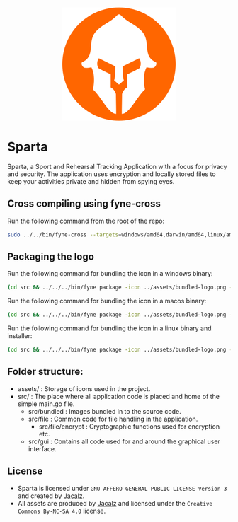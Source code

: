 <p align="center">
  <br /><img
    width="256"
    src="assets/github-readme-logo.png"
    alt="Sparta – Sport and Rehearsal Tracking Application"
  />
</p>

# Sparta

Sparta, a Sport and Rehearsal Tracking Application with a focus for privacy and security.
The application uses encryption and locally stored files to keep your activities private and hidden from spying eyes.

## Cross compiling using fyne-cross
Run the following command from the root of the repo:
```bash
sudo ../../bin/fyne-cross --targets=windows/amd64,darwin/amd64,linux/amd64 --output=sparta ./src/
```

## Packaging the logo
Run the following command for bundling the icon in a windows binary:
```bash
(cd src && ../../../bin/fyne package -icon ../assets/bundled-logo.png -executable ../sparta-windows-amd64.exe -os windows -name sparta)
```

Run the following command for bundling the icon in a macos binary:
```bash
(cd src && ../../../bin/fyne package -icon ../assets/bundled-logo.png -executable ../sparta-darwin-amd64 -os darwin -name sparta)
```

Run the following command for bundling the icon in a linux binary and installer:
```bash
(cd src && ../../../bin/fyne package -icon ../assets/bundled-logo.png -executable ../sparta-linux-amd64 -os linux -name sparta)
```

## Folder structure:
- assets/ : Storage of icons used in the project.
- src/ : The place where all application code is placed and home of the simple main.go file.
  - src/bundled : Images bundled in to the source code.
  - src/file : Common code for file handling in the application.
    - src/file/encrypt : Cryptographic functions used for encryption etc.
  - src/gui : Contains all code used for and around the graphical user interface.
  
## License
- Sparta is licensed under `GNU AFFERO GENERAL PUBLIC LICENSE Version 3` and created by [Jacalz](https://github.com/jacalz).
- All assets are produced by [Jacalz](https://github.com/jacalz) and licensed under the `Creative Commons By-NC-SA 4.0` license.
